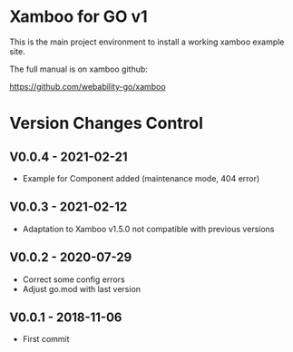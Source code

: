 Xamboo for GO v1
=============================

This is the main project environment to install a working xamboo example site.


The full manual is on xamboo github:

https://github.com/webability-go/xamboo


Version Changes Control
=======================

V0.0.4 - 2021-02-21
-----------------------
- Example for Component added (maintenance mode, 404 error)

V0.0.3 - 2021-02-12
-----------------------
- Adaptation to Xamboo v1.5.0 not compatible with previous versions

V0.0.2 - 2020-07-29
-----------------------
- Correct some config errors
- Adjust go.mod with last version

V0.0.1 - 2018-11-06
-----------------------
- First commit
